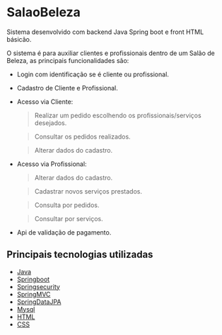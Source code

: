 # SalaoBeleza

Sistema desenvolvido com backend Java Spring boot e front HTML básicão.

O sistema é para auxiliar clientes e profissionais dentro de um Salão de Beleza, as principais funcionalidades são:

- Login com identificação se é cliente ou profissional.

- Cadastro de Cliente e Profissional.

- Acesso via Cliente:

  > Realizar um pedido escolhendo os profissionais/serviços desejados.

  > Consultar os pedidos realizados.

  > Alterar dados do cadastro.


- Acesso via Profissional:

  > Alterar dados do cadastro.

  > Cadastrar novos serviços prestados.

  > Consulta por pedidos.

  > Consultar por serviços.


- Api de validação de pagamento.


## Principais tecnologias utilizadas
- [Java](https://www.java.com/pt_BR/download/faq/develop.xml) 
- [Springboot](https://spring.io/projects/spring-boot)
- [Springsecurity](https://spring.io/projects/spring-security)
- [SpringMVC](https://docs.spring.io/spring/docs/current/spring-framework-reference/web.html#mvc)
- [SpringDataJPA](https://spring.io/projects/spring-data-jpa)
- [Mysql](https://www.mysql.com/)
- [HTML](https://www.w3schools.com/html/)
- [CSS](https://www.w3schools.com/css/)


